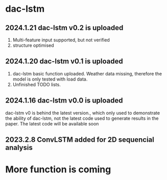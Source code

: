 # dac-lstm
## 2024.1.21 dac-lstm v0.2 is uploaded
1. Multi-feature input supported, but not verified
2. structure optimised

## 2024.1.20 dac-lstm v0.1 is uploaded
1. dac-lstm basic function uploaded. Weather data missing, therefore the model is only tested with load data.
2. Unfinished TODO lists.

## 2024.1.16 dac-lstm v0.0 is uploaded
dac-lstm v0 is behind the latest version., which only used to demonstrate the ability of dac-lstm, not the latest code used to generate results in the paper. The latest code will be available soon

## 2023.2.8 ConvLSTM added for 2D sequencial analysis

# More function is coming
